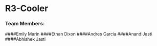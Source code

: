 # R3-Cooler
### Team Members:
####Emily Marin
####Ethan Dixon
####Andres Garcia
####Anand Jasti
####Abhishek Jasti
